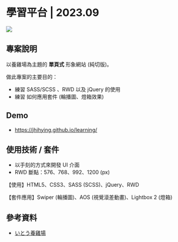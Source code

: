 # 學習平台 | 2023.09
![](https://i.imgur.com/VJu04t7.png)

## 專案說明
以養雞場為主題的 **單頁式** 形象網站 (純切版)。

做此專案的主要目的：

- 練習 SASS/SCSS 、RWD 以及 jQuery 的使用
- 練習 如何應用套件 (輪播圖、燈箱效果)




## Demo
- https://jhihying.github.io/learning/

## 使用技術 / 套件
- 以手刻的方式來開發 UI 介面
- RWD 斷點：576、768、992、1200 (px)

【使用】HTML5、CSS3、SASS (SCSS)、jQuery、RWD

【套件應用】Swiper (輪播圖)、AOS (視覺滾差動畫)、Lightbox 2 (燈箱)


## 參考資料
- [いとう養雞場](http://ito-eggfarm.com/)
